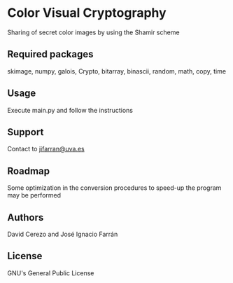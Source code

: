 # Color Visual Cryptography 

Sharing of secret color images by using the Shamir scheme 

## Required packages 
skimage, numpy, galois, Crypto, bitarray, binascii, random, math, copy, time 

## Usage 
Execute main.py and follow the instructions 

## Support 
Contact to jifarran@uva.es 

## Roadmap 
Some optimization in the conversion procedures to speed-up the program may be performed 

## Authors 
David Cerezo and José Ignacio Farrán 

## License 
GNU's General Public License 
